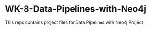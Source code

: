 # WK-8-Data-Pipelines-with-Neo4j
This repo contains project files for Data Pipelines with Neo4j Project
